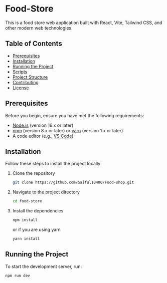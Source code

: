 # Food-Store

This is a food store web application built with React, Vite, Tailwind CSS, and other modern web technologies.

## Table of Contents

- [Prerequisites](#prerequisites)
- [Installation](#installation)
- [Running the Project](#running-the-project)
- [Scripts](#scripts)
- [Project Structure](#project-structure)
- [Contributing](#contributing)
- [License](#license)

## Prerequisites

Before you begin, ensure you have met the following requirements:

- [Node.js](https://nodejs.org/en/download/) (version 16.x or later)
- [npm](https://www.npmjs.com/get-npm) (version 8.x or later) or [yarn](https://yarnpkg.com/getting-started/install) (version 1.x or later)
- A code editor (e.g., [VS Code](https://code.visualstudio.com/))

## Installation

Follow these steps to install the project locally:

1. Clone the repository
    ```bash
    git clone https://github.com/Saiful10400/Food-shop.git
    ```

2. Navigate to the project directory
    ```bash
    cd food-store
    ```

3. Install the dependencies
    ```bash
    npm install
    ```
    or if you are using yarn
    ```bash
    yarn install
    ```

## Running the Project

To start the development server, run:
```bash
npm run dev
